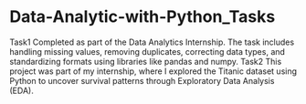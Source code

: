 # Data-Analytic-with-Python_Tasks
Task1
Completed as part of the Data Analytics Internship. The task includes handling missing values, removing duplicates, correcting data types, and standardizing formats using libraries like pandas and numpy.
Task2
This project was part of my internship, where I explored the Titanic dataset using Python to uncover survival patterns through Exploratory Data Analysis (EDA).
